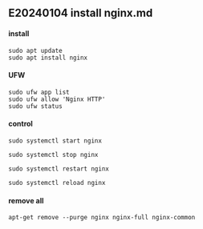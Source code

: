 ## E20240104 install nginx.md

#### install
```
sudo apt update
sudo apt install nginx
```

#### UFW
```
sudo ufw app list
sudo ufw allow 'Nginx HTTP'
sudo ufw status
```

#### control
```
sudo systemctl start nginx

sudo systemctl stop nginx

sudo systemctl restart nginx

sudo systemctl reload nginx
```

#### remove all
```
apt-get remove --purge nginx nginx-full nginx-common
```
